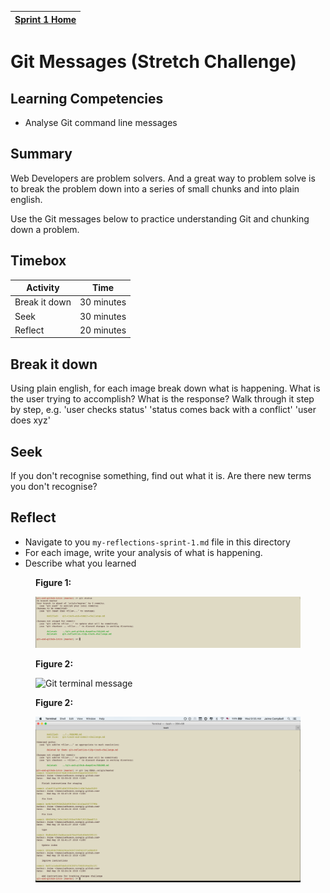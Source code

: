 [Sprint 1 Home](README.md)|
---|

# Git Messages (Stretch Challenge)

## Learning Competencies

- Analyse Git command line messages

## Summary

Web Developers are problem solvers. And a great way to problem solve is to break the problem down into a series of small chunks and into plain english. 

Use the Git messages below to practice understanding Git and chunking down a problem. 



## Timebox

Activity | Time|
------------|----------|
Break it down  | 30 minutes
Seek | 30 minutes
Reflect | 20 minutes


## Break it down
Using plain english, for each image break down what is happening. 
What is the user trying to accomplish? What is the response?
Walk through it step by step, e.g.
'user checks status'
'status comes back with a conflict'
'user does xyz'

## Seek
If you don't recognise something, find out what it is. Are there new terms you don't recognise?

## Reflect
- Navigate to you `my-reflections-sprint-1.md` file in this directory 
- For each image, write your analysis of what is happening.
- Describe what you learned

<figure>
  <figcaption>
    <p><strong>Figure 1:</strong></p>
  </figcaption>
  <img src="../images/github_7_terminal_message.png" alt="Git terminal message"><br>

</figure>

<figure>
  <figcaption>
    <p><strong>Figure 2:</strong></p>
  </figcaption>
  <img src="../images/github_8_terminal_message.png" alt="Git terminal message"><br>

</figure>

<figure>
  <figcaption>
    <p><strong>Figure 2:</strong></p>
  </figcaption>
  <img src="../images/github_9_terminal_message.png" alt="Git terminal message"><br>

</figure>